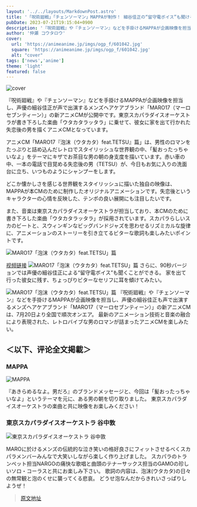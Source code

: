```yaml
---
layout: '../../layouts/MarkdownPost.astro'
title: '「呪術廻戦」「チェンソーマン」MAPPAが制作！ 細谷佳正の“留守電ボイス”も聞けるアニメCM公開'
pubDate: 2023-07-21T19:15:04+0900
description: '『呪術廻戦』や『チェンソーマン』などを手掛けるMAPPAが企画映像を担当し、声優の細谷佳正も声で出演するメンズヘアケアブランド「MARO17」の新アニメCMが公開中だ。'
author: '仲瀬 コウタロウ'
cover:
  url: 'https://animeanime.jp/imgs/ogp_f/601042.jpg'
  square: 'https://animeanime.jp/imgs/ogp_f/601042.jpg'
  alt: "cover"
tags: ['news','anime']
theme: 'light'
featured: false
---
```


![cover](https://animeanime.jp/imgs/ogp_f/601042.jpg)

『呪術廻戦』や『チェンソーマン』などを手掛けるMAPPAが企画映像を担当し、声優の細谷佳正が声で出演するメンズヘアケアブランド「MARO17（マーロセブンティーン）」の新アニメCMが公開中です。東京スカパラダイスオーケストラが書き下ろした楽曲「ウタカタラッタラ」に乗せて、彼女に家を出て行かれた失恋後の男を描くアニメCMとなっています。

アニメCM「MARO17『泡沫（ウタカタ）feat.TETSU』篇」は、男性のロマンをたっぷりと詰め込んだレトロでスタイリッシュな世界観の中、「髪おったっちゃいなよ」をテーマにキザでお茶目な男の朝の身支度を描いています。赤い車の中、一本の電話で目覚める失恋後の男（TETSU）が、今日もお気に入りの洗面台に立ち、いつものようにシャンプーをします。

どこか懐かしさを感じる世界観をスタイリッシュに描いた独自の映像は、MAPPAが本CMのために制作したオリジナルアニメーションです。失恋後というキャラクターの心情を反映した、テンポの良い展開にも注目したいです。

また、音楽は東京スカパラダイスオーケストラが担当しており、本CMのために書き下ろした楽曲「ウタカタラッタラ」が採用されています。スカパラらしいスカのビートと、スウィンギンなビッグバンドジャズを思わせるリズミカルな旋律に、アニメーションのストーリーを引き立てるビターな歌詞も楽しみたいポイントです。

![MARO17「泡沫（ウタカタ）feat.TETSU」篇](https://animeanime.jp/imgs/zoom/601050.jpg)

[视频链接](https://www.youtube.com/embed/sHMVCuP8RqE?rel=0)
![MARO17「泡沫（ウタカタ）feat.TETSU」篇](https://animeanime.jp/imgs/zoom/601048.jpg)
さらに、90秒バージョンでは声優の細谷佳正による“留守電ボイス”も聞くことができる。 家を出て行った彼女に残す、ちょっぴりビターなセリフに耳を傾けてみたい。

![MARO17「泡沫（ウタカタ）feat.TETSU」篇](https://animeanime.jp/imgs/zoom/601046.jpg)
『呪術廻戦』や『チェンソーマン』などを手掛けるMAPPAが企画映像を担当し、声優の細谷佳正も声で出演するメンズヘアケアブランド「MARO17（マーロセブンティーン）」の新アニメCMは、7月20日より全国で順次オンエア。 最新のアニメーション技術と音楽の融合により表現された、レトロバイブな男のロマンが詰まったアニメCMを楽しみたい。

## ＜以下、评论全文掲載＞

### MAPPA

![MAPPA](https://animeanime.jp/imgs/zoom/601038.jpg)

『あきらめるなよ。男だろ』のブランドメッセージと、今回は「髪おったっちゃいなよ」というテーマを元に、ある男の朝を切り取りました。 東京スカパラダイスオーケストラの楽曲と共に映像をお楽しみください！

### 東京スカパラダイスオーケストラ 谷中敦

![東京スカパラダイスオーケストラ 谷中敦](https://animeanime.jp/imgs/zoom/601039.jpg)

MAROに於けるメンズの伝統的な泣き笑いの格好良さにフィットさせるべくスカパラメンバーみんなで大笑いしながら楽しく作り上げました。 スカパラのトランペット担当NARGOの痛快な歌唱と曲頭のテナーサックス担当のGAMOの珍しいソロ・コーラスと共にお楽しみ下さい。 歌詞の内容は、泡沫(ウタカタ)の日々の無常観と泡のくせに襲ってくる悲哀。 どうせ泡なんだからきれいさっぱりしようぜ！

>[原文地址](https://animeanime.jp/article/2023/07/21/78750.html)  